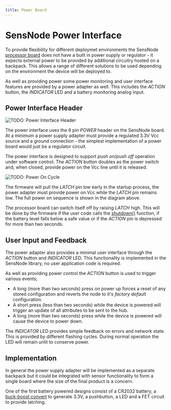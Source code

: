 ```yaml
---
title: Power Board
---
```

# SensNode Power Interface

To provide flexibility for different deploymet environments the SensNode [processor board](/pages/sensnode/cpuboard.html)
does not have a built in power supply or regulator - it expects external power to be provided by additional circuitry
hosted on a backpack. This allows a range of different solutions to be used depending on the environment the device
will be deployed to.

As well as providing power some power monitoring and user interface features are provided by a power adapter as well.
This includes the *ACTION* button, the *INDICATOR* LED and a battery monitoring analog input.

## Power Interface Header

![TODO: Power Interface Header]()

The power interface uses the 6 pin *POWER* header on the SensNode board. At a minimum a power supply adapter must
provide a regulated 3.3V Vcc source and a ground connection - the simplest implementation of a power board would just
be a regulator circuit.

The power interface is designed to support *push on*/*push off* operation under software control. The *ACTION* button
doubles as the power switch and, when closed, provide power on the Vcc line until it is released.

![TODO: Power On Cycle]()

The firmware will pull the *LATCH* pin low early in the startup process, the power adapter must provide power on Vcc
while the *LATCH* pin remains low. The full power on sequence is shown in the diagram above.

The processor board can switch itself off by raising *LATCH* high. This will be done by the firmware if the user code
calls the [shutdown()](TODO) function, if the battery level falls below a safe value or if the *ACTION* pin is depressed
for more than two seconds.

## User Input and Feedback

The power adapter also provides a minimal user interface through the *ACTION* button and *INDICATOR* LED. This
functionality is implemented in the SensNode library, no user application code is required.

As well as providing power control the *ACTION* button is used to trigger various events;

  * A long (more than two seconds) press on power up forces a reset of any stored configuration and reverts the node
    to it's *factory default* configuration.
  * A short press (less than two seconds) while the device is powered will trigger an update of all attributes to be
    sent to the hub.
  * A long (more than two seconds) press while the device is powered will cause the device to power down.

The *INDICATOR* LED provides simple feedback on errors and network state. This is provided by different flashing cycles.
During normal operation the LED will remain unlit to conserve power.

## Implementation

In general the power supply adapter will be implemented as a separate backpack but it could be integrated with sensor
functionality to form a single board where the size of the final product is a concern.

One of the first battery powered designs consist of a CR2032 battery, a [buck-boost convert](https://en.wikipedia.org/wiki/Buck%E2%80%93boost_converter)
to generate 3.3V, a pushbutton, a LED and a FET circuit to provide latching.

